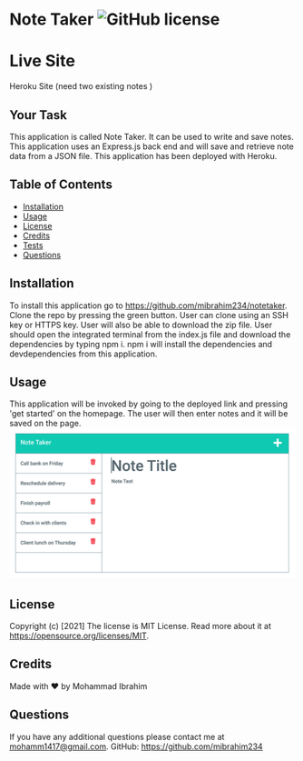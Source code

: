#  Note Taker ![GitHub license](https://img.shields.io/badge/license-MIT%20License-blue.svg)
# Live Site 
Heroku Site
(need two existing notes )
## Your Task
This application is called Note Taker. It can be used to write and save notes. This application uses an Express.js back end and will save and retrieve note data from a JSON file. This application has been deployed with Heroku. 

## Table of Contents
* [Installation](#installation)
* [Usage](#usage)
* [License](#license)
* [Credits](#credits)
* [Tests](#tests)
* [Questions](#questions)
## Installation
To install this application go to https://github.com/mibrahim234/notetaker. Clone the repo by pressing the green button. User can clone using an SSH key or HTTPS key. User will also be able to download the zip file. User should open the integrated terminal from the index.js file and download the dependencies by typing npm i. npm i will install the dependencies and devdependencies from this application. 
## Usage 
 This application will be invoked by going to the deployed link and pressing 'get started' on the homepage.
 The user will then enter notes and it will be saved on the page. 
  ![Notetaker Screenshot](Assets/note.PNG)

  
## License
Copyright (c) [2021]
The license is MIT License. 
Read more about it at https://opensource.org/licenses/MIT.
## Credits
Made with ❤️ by Mohammad Ibrahim

## Questions
If you have any additional questions please contact me at mohamm1417@gmail.com.
GitHub: https://github.com/mibrahim234
